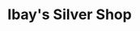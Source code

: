 ---
title: "Ibay's Silver Shop"
url: /baguio/ibays-silver-shop-dominican-hill-road/
shop: jewelry
---